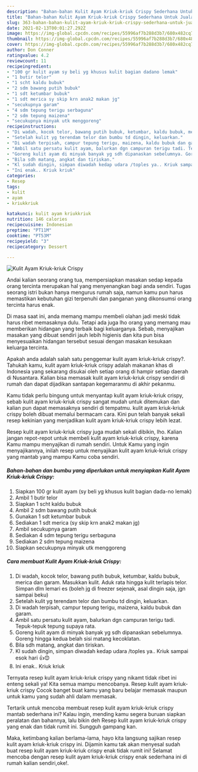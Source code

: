 ```yaml
---
description: "Bahan-bahan Kulit Ayam Kriuk-kriuk Crispy Sederhana Untuk Jualan"
title: "Bahan-bahan Kulit Ayam Kriuk-kriuk Crispy Sederhana Untuk Jualan"
slug: 363-bahan-bahan-kulit-ayam-kriuk-kriuk-crispy-sederhana-untuk-jualan
date: 2021-02-13T00:01:27.292Z
image: https://img-global.cpcdn.com/recipes/55996af7b288d3b7/680x482cq70/kulit-ayam-kriuk-kriuk-crispy-foto-resep-utama.jpg
thumbnail: https://img-global.cpcdn.com/recipes/55996af7b288d3b7/680x482cq70/kulit-ayam-kriuk-kriuk-crispy-foto-resep-utama.jpg
cover: https://img-global.cpcdn.com/recipes/55996af7b288d3b7/680x482cq70/kulit-ayam-kriuk-kriuk-crispy-foto-resep-utama.jpg
author: Don Conner
ratingvalue: 4.2
reviewcount: 11
recipeingredient:
- "100 gr kulit ayam sy beli yg khusus kulit bagian dadano lemak"
- "1 butir telor"
- "1 scht kaldu bubuk"
- "2 sdm bawang putih bubuk"
- "1 sdt ketumbar bubuk"
- "1 sdt merica sy skip krn anak2 makan jg"
- "secukupnya garam"
- "4 sdm tepung terigu serbaguna"
- "2 sdm tepung maizena"
- "secukupnya minyak utk menggoreng"
recipeinstructions:
- "Di wadah, kocok telor, bawang putih bubuk, ketumbar, kaldu bubuk, merica dan garam. Masukkan kulit. Aduk rata hingga kulit terlapis telor. Simpan dlm lemari es (boleh jg di freezer sejenak, asal dingin saja, jgn sampai beku)"
- "Setelah kulit yg terendam telor dan bumbu td dingin, keluarkan."
- "Di wadah terpisah, campur tepung terigu, maizena, kaldu bubuk dan garam."
- "Ambil satu persatu kulit ayam, balurkan dgn campuran terigu tadi. Tepuk-tepuk tepung supaya rata."
- "Goreng kulit ayam di minyak banyak yg sdh dipanaskan sebelumnya. Goreng hingga kedua belah sisi matang kecoklatan."
- "Bila sdh matang, angkat dan tiriskan."
- "Kl sudah dingin, simpan diwadah kedap udara /toples ya.. Kriuk sampai esok hari 👍😊"
- "Ini enak.. Kriuk kriuk"
categories:
- Resep
tags:
- kulit
- ayam
- kriukkriuk

katakunci: kulit ayam kriukkriuk 
nutrition: 146 calories
recipecuisine: Indonesian
preptime: "PT11M"
cooktime: "PT53M"
recipeyield: "3"
recipecategory: Dessert

---
```



![Kulit Ayam Kriuk-kriuk Crispy](https://img-global.cpcdn.com/recipes/55996af7b288d3b7/680x482cq70/kulit-ayam-kriuk-kriuk-crispy-foto-resep-utama.jpg)

Andai kalian seorang orang tua, mempersiapkan masakan sedap kepada orang tercinta merupakan hal yang menyenangkan bagi anda sendiri. Tugas seorang istri bukan hanya mengurus rumah saja, namun kamu pun harus memastikan kebutuhan gizi terpenuhi dan panganan yang dikonsumsi orang tercinta harus enak.

Di masa  saat ini, anda memang mampu membeli olahan jadi meski tidak harus ribet memasaknya dulu. Tetapi ada juga lho orang yang memang mau memberikan hidangan yang terbaik bagi keluarganya. Sebab, menyajikan masakan yang dibuat sendiri jauh lebih higienis dan kita pun bisa menyesuaikan hidangan tersebut sesuai dengan masakan kesukaan keluarga tercinta. 



Apakah anda adalah salah satu penggemar kulit ayam kriuk-kriuk crispy?. Tahukah kamu, kulit ayam kriuk-kriuk crispy adalah makanan khas di Indonesia yang sekarang disukai oleh setiap orang di hampir setiap daerah di Nusantara. Kalian bisa memasak kulit ayam kriuk-kriuk crispy sendiri di rumah dan dapat dijadikan santapan kegemaranmu di akhir pekanmu.

Kamu tidak perlu bingung untuk menyantap kulit ayam kriuk-kriuk crispy, sebab kulit ayam kriuk-kriuk crispy sangat mudah untuk ditemukan dan kalian pun dapat memasaknya sendiri di tempatmu. kulit ayam kriuk-kriuk crispy boleh dibuat memalui bermacam cara. Kini pun telah banyak sekali resep kekinian yang menjadikan kulit ayam kriuk-kriuk crispy lebih lezat.

Resep kulit ayam kriuk-kriuk crispy juga mudah sekali dibikin, lho. Kalian jangan repot-repot untuk membeli kulit ayam kriuk-kriuk crispy, karena Kamu mampu menyajikan di rumah sendiri. Untuk Kamu yang ingin menyajikannya, inilah resep untuk menyajikan kulit ayam kriuk-kriuk crispy yang mantab yang mampu Kamu coba sendiri.

<!--inarticleads1-->

##### Bahan-bahan dan bumbu yang diperlukan untuk menyiapkan Kulit Ayam Kriuk-kriuk Crispy:

1. Siapkan 100 gr kulit ayam (sy beli yg khusus kulit bagian dada-no lemak)
1. Ambil 1 butir telor
1. Siapkan 1 scht kaldu bubuk
1. Ambil 2 sdm bawang putih bubuk
1. Gunakan 1 sdt ketumbar bubuk
1. Sediakan 1 sdt merica (sy skip krn anak2 makan jg)
1. Ambil secukupnya garam
1. Sediakan 4 sdm tepung terigu serbaguna
1. Sediakan 2 sdm tepung maizena
1. Siapkan secukupnya minyak utk menggoreng




<!--inarticleads2-->

##### Cara membuat Kulit Ayam Kriuk-kriuk Crispy:

1. Di wadah, kocok telor, bawang putih bubuk, ketumbar, kaldu bubuk, merica dan garam. Masukkan kulit. Aduk rata hingga kulit terlapis telor. Simpan dlm lemari es (boleh jg di freezer sejenak, asal dingin saja, jgn sampai beku)
1. Setelah kulit yg terendam telor dan bumbu td dingin, keluarkan.
1. Di wadah terpisah, campur tepung terigu, maizena, kaldu bubuk dan garam.
1. Ambil satu persatu kulit ayam, balurkan dgn campuran terigu tadi. Tepuk-tepuk tepung supaya rata.
1. Goreng kulit ayam di minyak banyak yg sdh dipanaskan sebelumnya. Goreng hingga kedua belah sisi matang kecoklatan.
1. Bila sdh matang, angkat dan tiriskan.
1. Kl sudah dingin, simpan diwadah kedap udara /toples ya.. Kriuk sampai esok hari 👍😊
1. Ini enak.. Kriuk kriuk




Ternyata resep kulit ayam kriuk-kriuk crispy yang nikamt tidak ribet ini enteng sekali ya! Kita semua mampu mencobanya. Resep kulit ayam kriuk-kriuk crispy Cocok banget buat kamu yang baru belajar memasak maupun untuk kamu yang sudah ahli dalam memasak.

Tertarik untuk mencoba membuat resep kulit ayam kriuk-kriuk crispy mantab sederhana ini? Kalau ingin, mending kamu segera buruan siapkan peralatan dan bahannya, lalu bikin deh Resep kulit ayam kriuk-kriuk crispy yang enak dan tidak rumit ini. Sungguh gampang kan. 

Maka, ketimbang kalian berlama-lama, hayo kita langsung sajikan resep kulit ayam kriuk-kriuk crispy ini. Dijamin kamu tak akan menyesal sudah buat resep kulit ayam kriuk-kriuk crispy enak tidak rumit ini! Selamat mencoba dengan resep kulit ayam kriuk-kriuk crispy enak sederhana ini di rumah kalian sendiri,oke!.

